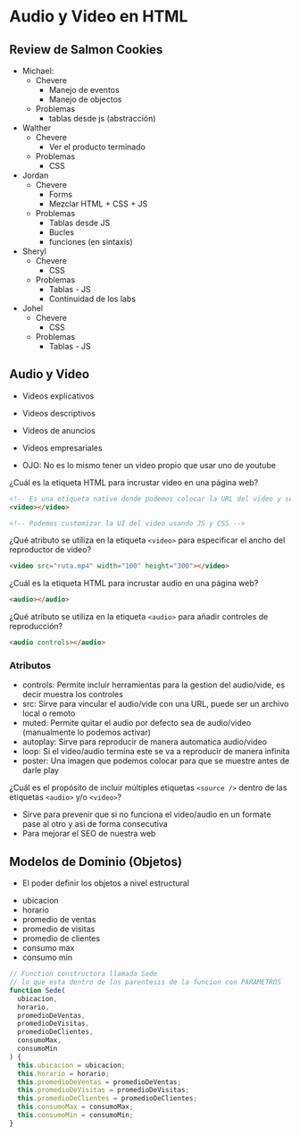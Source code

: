 # Audio y Video en HTML

## Review de Salmon Cookies

- Michael:
  - Chevere
    - Manejo de eventos
    - Manejo de objectos
  - Problemas
    - tablas desde js (abstracción)
- Walther
  - Chevere
    - Ver el producto terminado
  - Problemas
    - CSS
- Jordan
  - Chevere
    - Forms
    - Mezclar HTML + CSS + JS
  - Problemas
    - Tablas desde JS
    - Bucles
    - funciones (en sintaxis)
- Sheryl
  - Chevere
    - CSS
  - Problemas
    - Tablas - JS
    - Continuidad de los labs
- Johel
  - Chevere
    - CSS
  - Problemas
    - Tablas - JS

## Audio y Video

- Videos explicativos
- Videos descriptivos
- Videos de anuncios
- Videos empresariales

- OJO: No es lo mismo tener un video propio que usar uno de youtube

¿Cuál es la etiqueta HTML para incrustar video en una página web?

```html
<!-- Es una etiqueta native donde podemos colocar la URL del video y se va a mostrar con la interface por defecto que use el navegador -->
<video></video>

<!-- Podemos customizar la UI del video usando JS y CSS -->
```

¿Qué atributo se utiliza en la etiqueta `<video>` para especificar el ancho del reproductor de video?

```html
<video src="ruta.mp4" width="100" height="300"></video>
```

¿Cuál es la etiqueta HTML para incrustar audio en una página web?

```html
<audio></audio>
```

¿Qué atributo se utiliza en la etiqueta `<audio>` para añadir controles de reproducción?

```html
<audio controls></audio>
```

### Atributos

- controls: Permite incluir herramientas para la gestion del audio/vide, es decir muestra los controles
- src: Sirve para vincular el audio/vide con una URL, puede ser un archivo local o remoto
- muted: Permite quitar el audio por defecto sea de audio/video (manualmente lo podemos activar)
- autoplay: Sirve para reproducir de manera automatica audio/video
- loop: Si el video/audio termina este se va a reproducir de manera infinita
- poster: Una imagen que podemos colocar para que se muestre antes de darle play

¿Cuál es el propósito de incluir múltiples etiquetas `<source />` dentro de las etiquetas `<audio>` y/o `<video>`?

- Sirve para prevenir que si no funciona el video/audio en un formate pase al otro y asi de forma consecutiva
- Para mejorar el SEO de nuestra web

## Modelos de Dominio (Objetos)

- El poder definir los objetos a nivel estructural

<!-- atributos de una tienda -->

- ubicacion
- horario
- promedio de ventas
- promedio de visitas
- promedio de clientes
- consumo max
- consumo min

```js
// Function constructora llamada Sede
// lo que esta dentro de los parentesis de la funcion con PARAMETROS
function Sede(
  ubicacion,
  horario,
  promedioDeVentas,
  promedioDeVisitas,
  promedioDeClientes,
  consumoMax,
  consumoMin
) {
  this.ubicacion = ubicacion;
  this.horario = horario;
  this.promedioDeVentas = promedioDeVentas;
  this.promedioDeVisitas = promedioDeVisitas;
  this.promedioDeClientes = promedioDeClientes;
  this.consumoMax = consumoMax;
  this.consumoMin = consumoMin;
}
```
